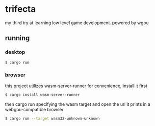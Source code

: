 # trifecta

my third try at learning low level game development.
powered by wgpu

## running

### desktop
```sh
$ cargo run
```

### browser
this project utilizes wasm-server-runner for convenience, install it first

```sh
$ cargo install wasm-server-runner
```

then cargo run specifying the wasm target and open the url it prints in a webgpu-compatible browser

```sh
$ cargo run --target wasm32-unknown-unknown
```

